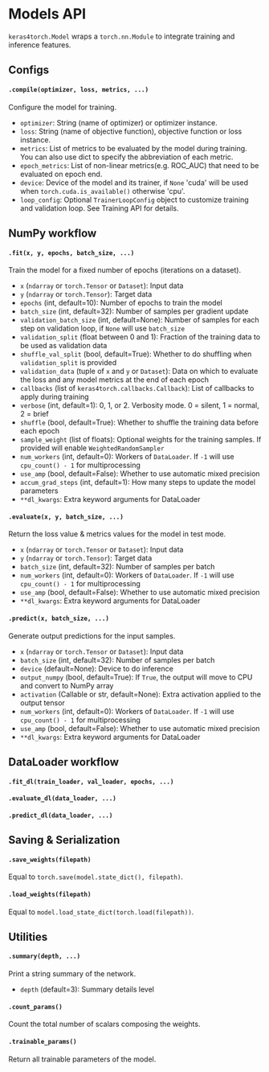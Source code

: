 # Models API

`keras4torch.Model` wraps a `torch.nn.Module` to integrate training and inference features.

## Configs

#### `.compile(optimizer, loss, metrics, ...)`

Configure the model for training.

+ `optimizer`: String (name of optimizer) or optimizer instance.
+ `loss`: String (name of objective function), objective function or loss instance.
+ `metrics`: List of metrics to be evaluated by the model during training. You can also use dict to specify the abbreviation of each metric.
+ `epoch_metrics`: List of non-linear metrics(e.g. ROC_AUC) that need to be evaluated on epoch end.
+ `device`: Device of the model and its trainer, if `None` 'cuda' will be used when `torch.cuda.is_available()` otherwise 'cpu'.
+ `loop_config`: Optional `TrainerLoopConfig` object to customize training and validation loop. See Training API for details.



## NumPy workflow

#### `.fit(x, y, epochs, batch_size, ...)`

Train the model for a fixed number of epochs (iterations on a dataset).

+ `x` (`ndarray` or `torch.Tensor` or `Dataset`): Input data
+ `y` (`ndarray` or `torch.Tensor`): Target data
+ `epochs` (int, default=10): Number of epochs to train the model
+ `batch_size` (int, default=32): Number of samples per gradient update
+ `validation_batch_size` (int, default=None): Number of samples for each step on validation loop, if `None` will use `batch_size`
+ `validation_split` (float between 0 and 1): Fraction of the training data to be used as validation data
+ `shuffle_val_split` (bool, default=True): Whether to do shuffling when `validation_split` is provided
+ `validation_data` (tuple of `x` and `y` or `Dataset`): Data on which to evaluate the loss and any model metrics at the end of each epoch
+ `callbacks` (list of `keras4torch.callbacks.Callback`): List of callbacks to apply during training
+ `verbose` (int, default=1): 0, 1, or 2. Verbosity mode. 0 = silent, 1 = normal, 2 = brief
+ `shuffle` (bool, default=True): Whether to shuffle the training data before each epoch
+ `sample_weight` (list of floats): Optional weights for the training samples. If provided will enable `WeightedRandomSampler`
+ `num_workers` (int, default=0): Workers of `DataLoader`. If `-1` will use `cpu_count() - 1` for multiprocessing
+ `use_amp` (bool, default=False): Whether to use automatic mixed precision
+ `accum_grad_steps` (int, default=1): How many steps to update the model parameters
+ `**dl_kwargs`: Extra keyword arguments for DataLoader

#### `.evaluate(x, y, batch_size, ...)`

Return the loss value & metrics values for the model in test mode.

+ `x` (`ndarray` or `torch.Tensor` or `Dataset`): Input data
+ `y` (`ndarray` or `torch.Tensor`): Target data
+ `batch_size` (int, default=32): Number of samples per batch
+ `num_workers` (int, default=0): Workers of `DataLoader`. If `-1` will use `cpu_count() - 1` for multiprocessing
+ `use_amp` (bool, default=False): Whether to use automatic mixed precision
+ `**dl_kwargs`: Extra keyword arguments for DataLoader

#### `.predict(x, batch_size, ...)`

Generate output predictions for the input samples.

+ `x` (`ndarray` or `torch.Tensor` or `Dataset`): Input data
+ `batch_size` (int, default=32): Number of samples per batch
+ `device` (default=None): Device to do inference
+ `output_numpy` (bool, default=True): If `True`, the output will move to CPU and convert to NumPy array
+ `activation` (Callable or str, default=None): Extra activation applied to the output tensor
+ `num_workers` (int, default=0): Workers of `DataLoader`. If `-1` will use `cpu_count() - 1` for multiprocessing
+ `use_amp` (bool, default=False): Whether to use automatic mixed precision
+ `**dl_kwargs`: Extra keyword arguments for DataLoader

## DataLoader workflow

#### `.fit_dl(train_loader, val_loader, epochs, ...)`

#### `.evaluate_dl(data_loader, ...)`

#### `.predict_dl(data_loader, ...)`



## Saving & Serialization

#### `.save_weights(filepath)`

Equal to `torch.save(model.state_dict(), filepath)`.

#### `.load_weights(filepath)`

Equal to `model.load_state_dict(torch.load(filepath))`.



## Utilities

#### `.summary(depth, ...)`

Print a string summary of the network.

+   `depth` (default=3): Summary details level

#### `.count_params()`

Count the total number of scalars composing the weights.

#### `.trainable_params()`

Return all trainable parameters of the model.
